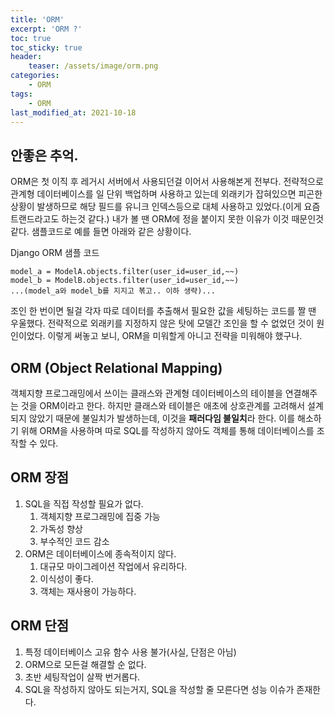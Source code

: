 ```yaml
---
title: 'ORM'
excerpt: 'ORM ?'
toc: true
toc_sticky: true
header:
    teaser: /assets/image/orm.png
categories:
    - ORM
tags:
    - ORM
last_modified_at: 2021-10-18
---
```


## 안좋은 추억.
ORM은 첫 이직 후 레거시 서버에서 사용되던걸 이어서 사용해본게 전부다. 
전략적으로 관계형 데이터베이스를 일 단위 백업하며 사용하고 있는데 외래키가 잡혀있으면 피곤한 상황이 발생하므로 해당 필드를 유니크 인덱스등으로 대체 사용하고 있었다.(이게 요즘 트랜드라고도 하는것 같다.)
내가 볼 땐 ORM에 정을 붙이지 못한 이유가 이것 때문인것 같다. 샘플코드로 예를 들면 아래와 같은 상황이다.

Django ORM 샘플 코드 
```
model_a = ModelA.objects.filter(user_id=user_id,~~)
model_b = ModelB.objects.filter(user_id=user_id,~~)
...(model_a와 model_b를 지지고 볶고.. 이하 생략)...
```
조인 한 번이면 될걸 각자 따로 데이터를 추출해서 필요한 값을 세팅하는 코드를 짤 땐 우울했다.
전략적으로 외래키를 지정하지 않은 탓에 모델간 조인을 할 수 없었던 것이 원인이었다.
이렇게 써놓고 보니, ORM을 미워할게 아니고 전략을 미워해야 했구나. 

## ORM (Object Relational Mapping)
객체지향 프로그래밍에서 쓰이는 클래스와 관계형 데이터베이스의 테이블을 연결해주는 것을 ORM이라고 한다. 
하지만 클래스와 테이블은 애초에 상호관계를 고려해서 설계되지 않았기 때문에 불일치가 발생하는데, 이것을 **패러다임 불일치**라 한다.
이를 해소하기 위해 ORM을 사용하며 따로 SQL를 작성하지 않아도 객체를 통해 데이터베이스를 조작할 수 있다.

## ORM 장점
1. SQL을 직접 작성할 필요가 없다.
   1. 객체지향 프로그래밍에 집중 가능
   2. 가독성 향상
   3. 부수적인 코드 감소
2. ORM은 데이터베이스에 종속적이지 않다.
   1. 대규모 마이그레이션 작업에서 유리하다.
   2. 이식성이 좋다.
   3. 객체는 재사용이 가능하다.

## ORM 단점
1. 특정 데이터베이스 고유 함수 사용 불가(사실, 단점은 아님)
2. ORM으로 모든걸 해결할 순 없다.
3. 초반 세팅작업이 살짝 번거롭다.
4. SQL을 작성하지 않아도 되는거지, SQL을 작성할 줄 모른다면 성능 이슈가 존재한다.

